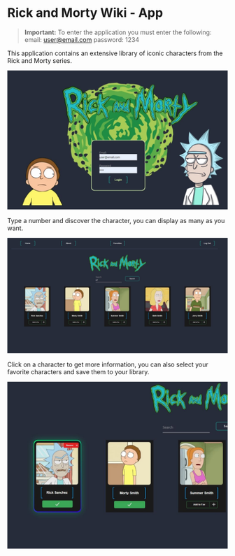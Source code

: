 # Rick and Morty Wiki - App

> **Important:** To enter the application you must enter the following:
> email: user@email.com
> password: 1234

This application contains an extensive library of iconic characters from the Rick and Morty series.

![Screenshot](./Client/src/images/rickandmorty-menu.jpeg)

Type a number and discover the character, you can display as many as you want.

![Screenshot](./Client/src/images/rickandmorty-principal.jpeg)

Click on a character to get more information, you can also select your favorite characters and save them to your library.

![Screenshot](./Client/src/images/rickandmorty-favoritos.jpg)